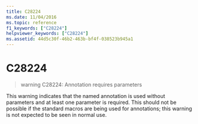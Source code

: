 ```yaml
---
title: C28224
ms.date: 11/04/2016
ms.topic: reference
f1_keywords: ["C28224"]
helpviewer_keywords: ["C28224"]
ms.assetid: 44d5c30f-46b2-463b-bf4f-038523b945a1
---
```

# C28224

> warning C28224: Annotation requires parameters

This warning indicates that the named annotation is used without parameters and at least one parameter is required. This should not be possible if the standard macros are being used for annotations; this warning is not expected to be seen in normal use.
